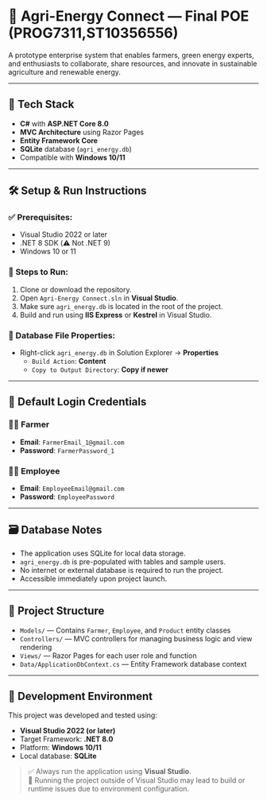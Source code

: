 # 🌱 Agri-Energy Connect — Final POE (PROG7311,ST10356556)

A prototype enterprise system that enables farmers, green energy experts, and enthusiasts to collaborate, share resources, and innovate in sustainable agriculture and renewable energy.

---

## 🧱 Tech Stack

- **C#** with **ASP.NET Core 8.0**
- **MVC Architecture** using Razor Pages
- **Entity Framework Core**
- **SQLite** database (`agri_energy.db`)
- Compatible with **Windows 10/11**

---

## 🛠 Setup & Run Instructions

### ✅ Prerequisites:

- Visual Studio 2022 or later
- .NET 8 SDK (⚠️ Not .NET 9)
- Windows 10 or 11

### 🚀 Steps to Run:

1. Clone or download the repository.
2. Open `Agri-Energy Connect.sln` in **Visual Studio**.
3. Make sure `agri_energy.db` is located in the root of the project.
4. Build and run using **IIS Express** or **Kestrel** in Visual Studio.

### 📁 Database File Properties:

- Right-click `agri_energy.db` in Solution Explorer → **Properties**
  - `Build Action`: **Content**
  - `Copy to Output Directory`: **Copy if newer**

---

## 👥 Default Login Credentials

### 🧑‍🌾 Farmer
- **Email**: `FarmerEmail_1@gmail.com`
- **Password**: `FarmerPassword_1`

### 🧑‍💼 Employee
- **Email**: `EmployeeEmail@gmail.com`
- **Password**: `EmployeePassword`

---

## 🗃 Database Notes

- The application uses SQLite for local data storage.
- `agri_energy.db` is pre-populated with tables and sample users.
- No internet or external database is required to run the project.
- Accessible immediately upon project launch.

---

## 📄 Project Structure

- `Models/` — Contains `Farmer`, `Employee`, and `Product` entity classes
- `Controllers/` — MVC controllers for managing business logic and view rendering
- `Views/` — Razor Pages for each user role and function
- `Data/ApplicationDbContext.cs` — Entity Framework database context

---

## 🔗 Development Environment

This project was developed and tested using:

- **Visual Studio 2022 (or later)**
- Target Framework: **.NET 8.0**
- Platform: **Windows 10/11**
- Local database: **SQLite**

> ✅ Always run the application using **Visual Studio**.  
> 🚫 Running the project outside of Visual Studio may lead to build or runtime issues due to environment configuration.
>
